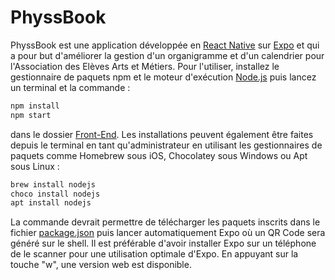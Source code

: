 # PhyssBook
PhyssBook est une application développée en [React Native](https://reactnative.dev) sur [Expo](https://expo.dev) et qui a pour but d'améliorer la gestion d'un organigramme et d'un calendrier pour l'Association des Elèves Arts et Métiers.
Pour l'utiliser, installez le gestionnaire de paquets npm et le moteur d'exécution [Node.js](nodejs.org/Download) puis lancez un terminal et la commande :
```bash
npm install
npm start
```
dans le dossier [Front-End](/Front-End).
Les installations peuvent également être faites depuis le terminal en tant qu'administrateur en utilisant les gestionnaires de paquets comme Homebrew sous iOS, Chocolatey sous Windows ou Apt sous Linux :
```bash
brew install nodejs
choco install nodejs
apt install nodejs
```
La commande devrait permettre de télécharger les paquets inscrits dans le fichier [package.json](/Front-End/package.json) puis lancer automatiquement Expo où un QR Code sera généré sur le shell.
Il est préférable d'avoir installer Expo sur un téléphone de le scanner pour une utilisation optimale d'Expo.
En appuyant sur la touche "w", une version web est disponible.
